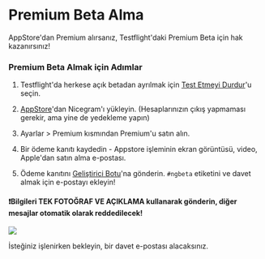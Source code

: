# Premium Beta Alma
AppStore'dan Premium alırsanız, Testflight'daki Premium Beta için hak kazanırsınız!

### Premium Beta Almak için Adımlar

1) Testflight'da herkese açık betadan ayrılmak için [Test Etmeyi Durdur](/images/StopTestingpng)'u seçin.

2) [AppStore](https://apps.apple.com/app/apple-store/id1608870673?pt=119567154&ct=nicegram.app&mt=8)'dan Nicegram'ı yükleyin. (Hesaplarınızın çıkış yapmaması gerekir, ama yine de yedekleme yapın)

3) Ayarlar > Premium kısmından Premium'u satın alın.

4) Bir ödeme kanıtı kaydedin - Appstore işleminin ekran görüntüsü, video, Apple'dan satın alma e-postası.

5) Ödeme kanıtını [Geliştirici Botu](https://t.me/NicegramBetaBot)'na gönderin. `#ngbeta` etiketini ve davet almak için e-postayı ekleyin!

#### ❗️Bilgileri TEK FOTOĞRAF VE AÇIKLAMA kullanarak gönderin, diğer mesajlar otomatik olarak reddedilecek!
![](https://i.imgur.com/bpj4ZwS.png)

İsteğiniz işlenirken bekleyin, bir davet e-postası alacaksınız.
